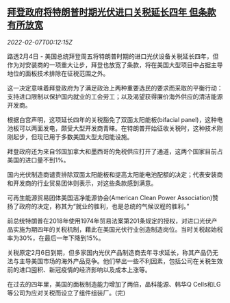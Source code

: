 <!--1644193863000-->
[拜登政府将特朗普时期光伏进口关税延长四年 但条款有所放宽](https://cn.reuters.com/article/usa-solar-tariffs-0204-fri-idCNKBS2KC00J)
------

<div><i>2022-02-07T00:12:15Z</i></div><p>路透2月4日 - 美国总统拜登周五将特朗普时期的进口光伏设备关税延长四年，但作为对安装商的一项重大让步，拜登也放宽了条款，将在美国大型项目中占据主导地位的面板技术排除在征税范围之外。</p><p>这一决定意味着拜登政府为了满足政治上两种重要选民的要求而采取的平衡行动：支持进口限制以保护国内就业的工会劳工；以及渴望获得廉价海外供应的清洁能源开发商。</p><p>根据白宫声明，这项延长四年的关税豁免了双面太阳能板(bifacial panel)，这种电池板可以两面发电，颇受大型开发商青睐。在特朗普开始征收关税时，这种技术刚刚起步，但现已用于多数美国大型太阳能设施。</p><p>拜登政府还为来自邻国加拿大和墨西哥的免税供应打开了通道，这两个国家目前占美国的进口量不到1%。</p><p>国内光伏制造商谴责排除双面太阳能板和提高太阳能电池配额的决定；代表安装商和开发商的行业贸易团体则表示，对这些条款感到满意。</p><p>可再生能源贸易团体美国洁净能源协会(American Clean Power Association)赞扬了政府的决定，称其为“就业的胜利，也是总统的气候议程的胜利。”</p><p>前总统特朗普在2018年使用1974年贸易法案第201条规定的授权，对进口光伏产品实施为期四年的关税机制，藉此在美国光伏行业创造制造岗位。当时关税起始税率为30%，在最后一年下降到15%。</p><p>关税原定2月6日到期，但多家国内光伏产品制造商去年寻求延长，称其产品仍无法与主导美国市场的海外产品竞争。他们举出一些不利因素，包括公司在关税生效前的进口囤积、新冠疫情的经济影响以及成本上涨等。</p><p>在过去的四年里，美国的面板制造能力增加了两倍，晶科能源、韩华Q Cells和LG等公司为应对关税而设立了组件组装厂。(完)</p>
